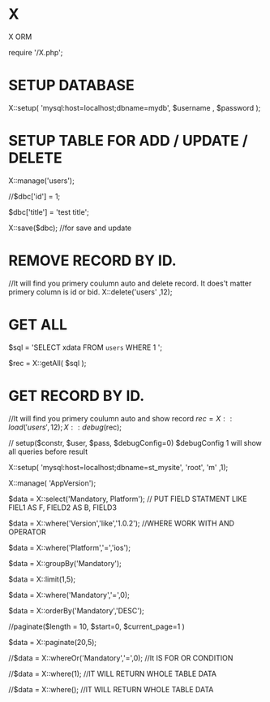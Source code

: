 # X
X ORM

require '/X.php';

# SETUP DATABASE
X::setup( 'mysql:host=localhost;dbname=mydb',  $username ,  $password  );

# SETUP TABLE FOR ADD / UPDATE / DELETE
X::manage('users'); 

//$dbc['id'] = 1;

$dbc['title'] = 'test title';

X::save($dbc); //for save and update

# REMOVE RECORD BY ID. 
//It will find you primery coulumn auto and delete record. It does't matter primery column is id or bid.
X::delete('users' ,12);

# GET ALL 
$sql = 'SELECT xdata FROM `users` WHERE 1 ';

$rec = X::getAll( $sql );

# GET RECORD BY ID. 
//It will find you primery coulumn auto and show record
$rec = X::load('users' ,12 );
X::debug($rec);

// setup($constr, $user, $pass, $debugConfig=0) $debugConfig 1 will show all queries before result

X::setup( 'mysql:host=localhost;dbname=st_mysite', 'root', 'm' ,1);


X::manage( 'AppVersion');

$data = X::select('Mandatory, Platform'); // PUT FIELD STATMENT LIKE FIEL1 AS F, FIELD2 AS B, FIELD3 

$data = X::where('Version','like','1.0.2'); //WHERE WORK WITH AND OPERATOR

$data = X::where('Platform','=','ios');

$data = X::groupBy('Mandatory');

$data = X::limit(1,5);

$data = X::where('Mandatory','=',0);

$data = X::orderBy('Mandatory','DESC');


//paginate($length = 10, $start=0, $current_page=1 )

$data = X::paginate(20,5); 


//$data = X::whereOr('Mandatory','=',0); //It IS FOR OR CONDITION

 
//$data = X::where(1); //IT WILL RETURN WHOLE TABLE DATA

//$data = X::where(); //IT WILL RETURN WHOLE TABLE DATA

